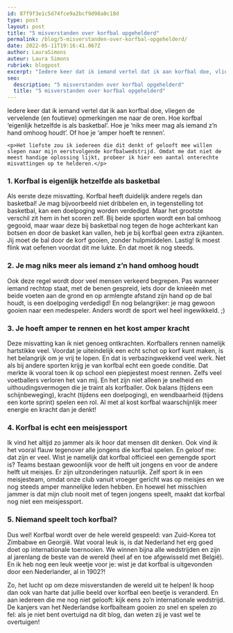 ```yaml
---
id: 87f9f3e1c5d74fce9a2bcf9d98a0c18d
type: post
layout: post
title: "5 misverstanden over korfbal opgehelderd"
permalink: /blog/5-misverstanden-over-korfbal-opgehelderd/
date: 2022-05-11T19:16:41.067Z
author: LauraSimons
auteur: Laura Simons
rubriek: blogpost
excerpt: "Iedere keer dat ik iemand vertel dat ik aan korfbal doe, vliegen de vervelende (en foutieve) opmerkingen me naar de oren. Hoe korfbal ‘eigenlijk hetzelfde is als basketbal’. Hoe je ‘niks meer mag als iemand z’n hand omhoog houdt’. Of hoe je ‘amper hoeft te rennen’.  "
seo:
  description: "5 misverstanden over korfbal opgehelderd"
  title: "5 misverstanden over korfbal opgehelderd"
---
```

Iedere keer dat ik iemand vertel dat ik aan korfbal doe, vliegen de vervelende (en foutieve) opmerkingen me naar de oren. Hoe korfbal ‘eigenlijk hetzelfde is als basketbal’. Hoe je ‘niks meer mag als iemand z’n hand omhoog houdt’. Of hoe je ‘amper hoeft te rennen’.  

    <p>Het liefste zou ik iedereen die dit denkt of gelooft mee willen slepen naar mijn eerstvolgende korfbalwedstrijd. Omdat me dat niet de meest handige oplossing lijkt, probeer ik hier een aantal onterechte misvattingen op te helderen.</p>
<h3>1. Korfbal is eigenlijk hetzelfde als basketbal</h3>
<p>Als eerste deze misvatting. Korfbal heeft duidelijk andere regels dan basketbal! Je mag bijvoorbeeld niet dribbelen en, in tegenstelling tot basketbal, kan een doelpoging worden verdedigd. Maar het grootste verschil zit hem in het scoren zelf. Bij beide sporten wordt een bal omhoog gegooid, maar waar deze bij basketbal nog tegen de hoge achterkant kan botsen en door de basket kan vallen, heb je bij korfbal geen extra zijkanten. Jij moet de bal door de korf gooien, zonder hulpmiddelen. Lastig! Ik moest flink wat oefenen voordat dit me lukte. En dat moet ik nog steeds.</p>
<h3>2. Je mag niks meer als iemand z’n hand omhoog houdt</h3>
<p>Ook deze regel wordt door veel mensen verkeerd begrepen. Pas wanneer iemand rechtop staat, met de benen gespreid, iets door de knieeën met beide voeten aan de grond en op armlengte afstand zijn hand op de bal houdt, is een doelpoging verdedigd! En nog belangrijker: je mag gewoon gooien naar een medespeler. Anders wordt de sport wel heel ingewikkeld. ;)</p>
<h3>3. Je hoeft amper te rennen en het kost amper kracht</h3>
<p>Deze misvatting kan ik niet genoeg ontkrachten. Korfballers rennen namelijk hartstikke veel. Voordat je uiteindelijk een echt schot op korf kunt maken, is het belangrijk om je vrij te lopen. En dat is verbazingwekkend veel werk. Net als bij andere sporten krijg je van korfbal echt een goede conditie. Dat merkte ik vooral toen ik op school een piepjestest moest rennen. Zelfs veel voetballers verloren het van mij. En het zijn niet alleen je snelheid en uithoudingsvermogen die je traint als korfballer. Ook balans (tijdens een schijnbeweging), kracht (tijdens een doelpoging), en wendbaarheid (tijdens een korte sprint) spelen een rol. Al met al kost korfbal waarschijnlijk meer energie en kracht dan je denkt!</p>
<h3>4. Korfbal is echt een meisjessport</h3>
<p>Ik vind het altijd zo jammer als ik hoor dat mensen dit denken. Ook vind ik het vooral flauw tegenover alle jongens die korfbal spelen. En geloof me: dat zijn er veel. Wist je namelijk dat korfbal officieel een gemengde sport is? Teams bestaan gewoonlijk voor de helft uit jongens en voor de andere helft uit meisjes. Er zijn uitzonderingen natuurlijk. Zelf sport ik in een meisjesteam, omdat onze club vanuit vroeger gericht was op meisjes en we nog steeds amper mannelijke leden hebben. En hoewel het misschien jammer is dat mijn club nooit met of tegen jongens speelt, maakt dat korfbal nog niet een meisjessport.</p>
<h3>5. Niemand speelt toch korfbal?</h3>
<p>Dus wel! Korfbal wordt over de hele wereld gespeeld: van Zuid-Korea tot Zimbabwe en Georgië. Wat vooral leuk is, is dat Nederland het erg goed doet op internationale toernooien. We winnen bijna alle wedstrijden en zijn al jarenlang de beste van de wereld (heel af en toe afgewisseld met België). En ik heb nog een leuk weetje voor je: wist je dat korfbal is uitgevonden door een Nederlander, al in 1902?!</p>
<p>Zo, het lucht op om deze misverstanden de wereld uit te helpen! Ik hoop dan ook van harte dat jullie beeld over korfbal een beetje is veranderd. En aan iedereen die me nog niet gelooft: kijk eens zo’n internationale wedstrijd. De kanjers van het Nederlandse korfbalteam gooien zo snel en spelen zo fel: als je niet bent overtuigd na dit blog, dan weten zij je vast wel te overtuigen!</p>  
